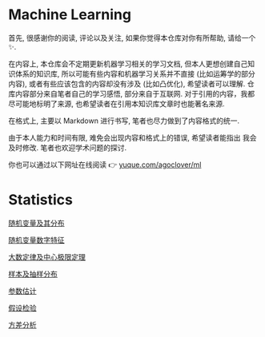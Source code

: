 # Machine Learning

首先, 很感谢你的阅读, 评论以及关注, 如果你觉得本仓库对你有所帮助, 请给一个✨.

在内容上, 本仓库会不定期更新机器学习相关的学习文档, 但本人更想创建自己知识体系的知识库, 所以可能有些内容和机器学习关系并不直接 (比如运筹学的部分内容), 或者有些应该包含的内容却没有涉及 (比如凸优化), 希望读者可以理解. 仓库内容部分来自笔者自己的学习感悟, 部分来自于互联网. 对于引用的内容，我都尽可能地标明了来源, 也希望读者在引用本知识库文章时也能著名来源. 

在格式上, 主要以 Markdown 进行书写, 笔者也尽力做到了内容格式的统一. 

由于本人能力和时间有限, 难免会出现内容和格式上的错误, 希望读者能指出 我会及时修改. 笔者也欢迎学术问题的探讨.

你也可以通过以下网址在线阅读 👉  [yuque.com/agoclover/ml](https://www.yuque.com/agoclover/ml)



# Statistics

[随机变量及其分布](Statistics/随机变量及其分布_show_toc.md)

[随机变量数字特征](Statistics/随机变量数字特征_show.md)

[大数定律及中心极限定理](Statistics/大数定律及中心极限定理_show.md)

[样本及抽样分布](Statistics/样本及抽样分布.pdf)

[参数估计](Statistics/参数估计.pdf)

[假设检验](Statistics/假设检验.pdf)

[方差分析](Statistics/方差分析.pdf)

